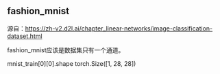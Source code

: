 ## fashion_mnist

源自：https://zh-v2.d2l.ai/chapter_linear-networks/image-classification-dataset.html

fashion_mnist应该是数据集只有一个通道。

mnist_train\[0]\[0].shape torch.Size([1, 28, 28])
